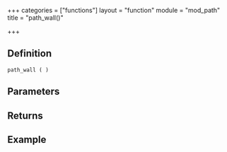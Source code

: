 +++
categories = ["functions"]
layout = "function"
module = "mod_path"
title = "path_wall()"

+++

## Definition

    path_wall ( )

## Parameters

## Returns

## Example
